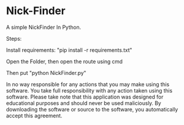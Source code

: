 # Nick-Finder
A simple NickFinder In Python. 

Steps:

Install requirements: "pip install -r requirements.txt"

Open the Folder, then open the route using cmd

Then put "python NickFinder.py"

In no way responsible for any actions that you may make using this software. You take full responsibility with any action taken using this software. Please take note that this application was designed for educational purposes and should never be used maliciously. By downloading the software or source to the software, you automatically accept this agreement.
